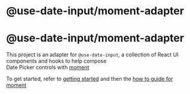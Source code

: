 # @use-date-input/moment-adapter
# @use-date-input/moment-adapter

This project is an adapter for `@use-date-input`, a collection of React UI components and hooks to help compose  
Date Picker controls with [moment](https://momentjs.com/) 

To get started, refer to [getting started](https://mark-tate.github.io/use-date-input/getting-started) and then the [how to guide for moment](https://mark-tate.github.io/use-date-input/date-frameworks#with-moment)
